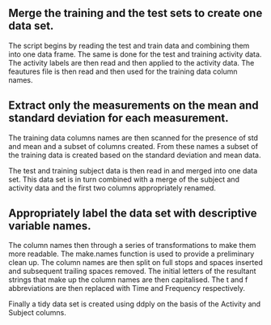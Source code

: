 ## Merge the training and the test sets to create one data set.
The script begins by reading the test and train data and combining them into one data frame. The same is done for the test and training activity data. The activity labels are then read and then applied to the activity data. The feautures file is then read and then used for the training data column names.
## Extract only the measurements on the mean and standard deviation for each measurement.
The training data columns names are then scanned for the presence of std and mean and a subset of columns created. From these names a subset of the training data is created based on the standard deviation and mean data.

The test and training subject data is then read in and merged into one data set. This data set is in turn combined with a merge of the subject and activity data and the first two columns appropriately renamed.

## Appropriately label the data set with descriptive variable names.
The column names then through a series of transformations to make them more readable. The make.names function is used to provide a preliminary clean up. The column names are then split on full stops and spaces inserted and subsequent trailing spaces removed. The initial letters of the resultant strings that make up the column names are then capitalised. The t and f abbreviations are then replaced with Time and Frequency respectively.

Finally a tidy data set is created using ddply on the basis of the Activity and Subject columns.
